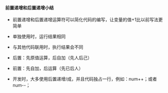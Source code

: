 #### 前置递增和后置递增小结

* 前置递增和后置递增运算符可以简化代码的编写，让变量的值+1比以前写法更简单

* 单独使用时，运行结果相同

* 与其他代码联用时，执行结果会不同

* 后置：先原值运算，后自加（先人后己）

* 前置：先自加，后运算（先已后人）

* 开发时，大多使用后置递增/成，并且代码独占一行，例如：num++；或者num--；

